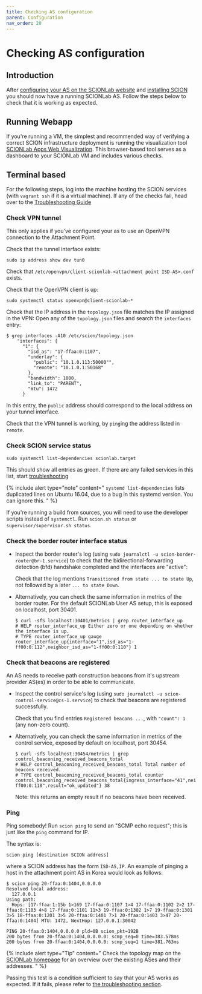 ```yaml
---
title: Checking AS configuration
parent: Configuration
nav_order: 20
---
```


# Checking AS configuration


## Introduction

After [configuring your AS on the SCIONLab website](../config/create_as.html) and [installing SCION](../install/) you should now have a running SCIONLab AS. Follow the steps below to check that it is working as expected.


## Running Webapp

If you're running a VM, the simplest and recommended way of verifying a correct SCION infrastructure deployment is running the visualization tool [SCIONLab Apps Web Visualization](../apps/as_visualization/webapp.html).
This browser-based tool serves as a dashboard to your SCIONLab VM and includes various checks.


## Terminal based

For the following steps, log into the machine hosting the SCION services (with `vagrant ssh` if it is a virtual machine).
If any of the checks fail, head over to the [Troubleshooting Guide](../faq/troubleshooting.html)

### Check VPN tunnel

This only applies if you've configured your as to use an OpenVPN connection to the Attachment Point.

Check that the tunnel interface exists:

    sudo ip address show dev tun0

Check that `/etc/openvpn/client-scionlab-<attachment point ISD-AS>.conf` exists.

Check that the OpenVPN client is up:

    sudo systemctl status openvpn@client-scionlab-*

Check that the IP address in the `topology.json` file matches the IP assigned in the VPN:
Open any of the `topology.json` files and search the `interfaces` entry:

    $ grep interfaces -A10 /etc/scion/topology.json
        "interfaces": {
          "1": {
            "isd_as": "17-ffaa:0:1107",
            "underlay": {
              "public": "10.1.0.113:50000"",
              "remote": "10.1.0.1:50168"
            },
            "bandwidth": 1000,
            "link_to": "PARENT",
            "mtu": 1472
          }


In this entry, the `public` address should correspond to the local address on your tunnel interface.

Check that the VPN tunnel is working, by `ping`ing the address listed in `remote`.


### Check SCION service status

    sudo systemctl list-dependencies scionlab.target


This should show all entries as green. If there are any failed services in this list, start [troubleshooting](../faq/troubleshooting.html)

{% include alert type="note" content="
`systemd list-dependencies` lists duplicated lines on Ubuntu 16.04, due to a bug in this systemd version. You can ignore this.
" %}


If you're running a build from sources, you will need to use the developer scripts instead of `systemctl`.
Run `scion.sh status` or `supervisor/supervisor.sh status`.


### Check the border router interface status

*   Inspect the border router's log (using `sudo journalctl -u scion-border-router@br-1.service`) to check that the bidirectional-forwarding detection (bfd) handshake completed and the interfaces are "active":
    
    Check that the log mentions `Transitioned from state ... to state Up`, not followed by a later `... to state Down`.

*   Alternatively, you can check the same information in metrics of the border router. For the default SCIONLab User AS setup, this is exposed on localhost, port 30401.

    ```
    $ curl -sfS localhost:30401/metrics | grep router_interface_up
    # HELP router_interface_up Either zero or one depending on whether the interface is up.
    # TYPE router_interface_up gauge
    router_interface_up{interface="1",isd_as="1-ff00:0:112",neighbor_isd_as="1-ff00:0:110"} 1
    ```


### Check that beacons are registered

An AS needs to receive path construction beacons from it's upstream provider AS(es) in order to be able to communicate.

*   Inspect the control service's log (using `sudo journalctl -u scion-control-service@cs-1.service`) to check that beacons are registered successfully.

    Check that you find entries `Registered beacons ...`, with `"count": 1` (any non-zero count).


*   Alternatively, you can check the same information in metrics of the control service, exposed by default on localhost, port 30454.

    ```
    $ curl -sfS localhost:30454/metrics | grep control_beaconing_received_beacons_total
    # HELP control_beaconing_received_beacons_total Total number of beacons received.
    # TYPE control_beaconing_received_beacons_total counter
    control_beaconing_received_beacons_total{ingress_interface="41",neighbor_isd_as="1-ff00:0:110",result="ok_updated"} 38
    ```

    Note: this returns an empty result if no beacons have been received.

### Ping

Ping somebody! Run `scion ping` to send an "SCMP echo request"; this is just like the `ping` command for IP.

The syntax is:

    scion ping [destination SCION address]

where a SCION address has the form `ISD-AS,IP`. An example of pinging a host in the attachment point AS in Korea would look as follows:

    $ scion ping 20-ffaa:0:1404,0.0.0.0
    Resolved local address:
      127.0.0.1
    Using path:
      Hops: [17-ffaa:1:15b 1>169 17-ffaa:0:1107 1>4 17-ffaa:0:1102 2>2 17-ffaa:0:1103 4>8 17-ffaa:0:1101 11>3 19-ffaa:0:1302 1>7 19-ffaa:0:1301 3>5 18-ffaa:0:1201 3>5 20-ffaa:0:1401 7>1 20-ffaa:0:1403 3>47 20-ffaa:0:1404] MTU: 1472, NextHop: 127.0.0.1:30042

    PING 20-ffaa:0:1404,0.0.0.0 pld=0B scion_pkt=192B
    200 bytes from 20-ffaa:0:1404,0.0.0.0: scmp_seq=0 time=383.578ms
    200 bytes from 20-ffaa:0:1404,0.0.0.0: scmp_seq=1 time=381.763ms


{% include alert type="Tip" content="
Check the topology map on the [SCIONLab homepage](https://www.scionlab.org) for an overview over the existing ASes and their addresses.
" %}

Passing this test is a condition sufficient to say that your AS works as expected. If it fails, please refer to [the troubleshooting section](../faq/troubleshooting.html).
